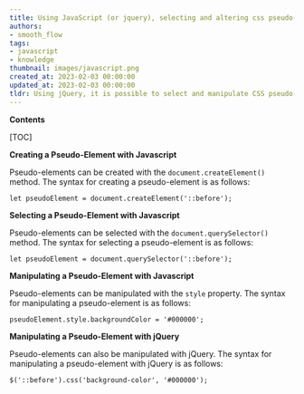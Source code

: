 ```yaml
---
title: Using JavaScript (or jquery), selecting and altering css pseudo-elements such as before and after
authors:
- smooth_flow
tags:
- javascript
- knowledge
thumbnail: images/javascript.png
created_at: 2023-02-03 00:00:00
updated_at: 2023-02-03 00:00:00
tldr: Using jQuery, it is possible to select and manipulate CSS pseudo-elements such as before and after using the .css() method.
---
```


**Contents**

[TOC]

**Creating a Pseudo-Element with Javascript**

Pseudo-elements can be created with the `document.createElement()` method. The syntax for creating a pseudo-element is as follows:

```
let pseudoElement = document.createElement('::before');
```

**Selecting a Pseudo-Element with Javascript**

Pseudo-elements can be selected with the `document.querySelector()` method. The syntax for selecting a pseudo-element is as follows:

```
let pseudoElement = document.querySelector('::before');
```

**Manipulating a Pseudo-Element with Javascript**

Pseudo-elements can be manipulated with the `style` property. The syntax for manipulating a pseudo-element is as follows:

```
pseudoElement.style.backgroundColor = '#000000';
```

**Manipulating a Pseudo-Element with jQuery**

Pseudo-elements can also be manipulated with jQuery. The syntax for manipulating a pseudo-element with jQuery is as follows:

```
$('::before').css('background-color', '#000000');
```
